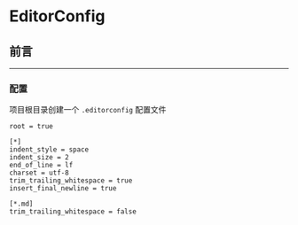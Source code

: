 # EditorConfig

## 前言


---

### 配置

项目根目录创建一个  `.editorconfig` 配置文件

```editorconfig
root = true

[*]
indent_style = space
indent_size = 2
end_of_line = lf
charset = utf-8
trim_trailing_whitespace = true
insert_final_newline = true

[*.md]
trim_trailing_whitespace = false
```